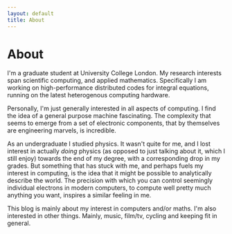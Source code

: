 ```yaml
---
layout: default
title: About
---
```

# About

I'm a graduate student at University College London. My research interests span
scientific computing, and applied mathematics. Specifically I am working on
high-performance distributed codes for integral equations, running on the latest
heterogenous computing hardware. 

Personally, I'm just generally interested in all aspects of computing.
I find the idea of a general purpose machine fascinating. The complexity that seems
to emerge from a set of electronic components, that by themselves are
engineering marvels, is incredible. 

As an undergraduate I studied physics. It wasn't quite for me, and I lost
interest in actually *doing* physics (as opposed to just talking about it,
which I still enjoy) 
towards the end of my degree, with a corresponding drop in my grades. 
But something that has stuck with me, and perhaps fuels my interest in
computing, is the idea that it might be possible to analytically describe the
world. The precision with which you can control seemingly individual electrons
in modern computers, to compute well pretty much anything you want, inspires
a similar feeling in me. 

This blog is mainly about my interest in computers and/or maths. I'm also interested
in other things. Mainly, music, film/tv, cycling and keeping fit in general.
